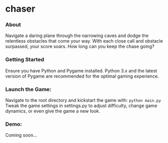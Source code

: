 # chaser

### About
Navigate a daring plane through the narrowing caves and dodge the relentless obstacles that come your way. With each close call and obstacle surpassed, your score soars. How long can you keep the chase going?

### Getting Started

Ensure you have Python and Pygame installed. Python 3.x and the latest version of Pygame are recommended for the optimal gaming experience.


### Launch the Game: 
Navigate to the root directory and kickstart the game with:
    ```
    python main.py
    ```
Tweak the game settings in settings.py to adjust difficulty, change game dynamics, or even give the game a new look.

### Demo:
Coming soon...
